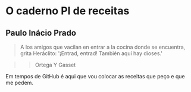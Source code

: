 # O caderno PI de receitas
## Paulo Inácio Prado
>A los amigos que vacilan en entrar a la cocina donde se encuentra, grita Heráclito: '¡Entrad, entrad! También aquí hay dioses.'

> >  Ortega Y Gasset

Em tempos de GitHub é aqui que vou colocar as receitas que peço e que me pedem.
